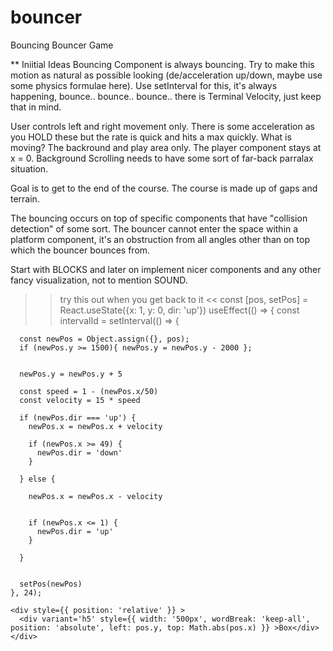 # bouncer
Bouncing Bouncer Game


** Iniitial Ideas
Bouncing Component is always bouncing. Try to make this motion as natural as possible looking (de/acceleration up/down, maybe use some physics formulae here). Use setInterval for this, it's always happening, bounce.. bounce.. bounce.. there is Terminal Velocity, just keep that in mind.

User controls left and right movement only. There is some acceleration as you HOLD these but the rate is quick and hits a max quickly. What is moving? The backround and play area only. The player component stays at x = 0. Background Scrolling needs to have some sort of far-back parralax situation.

Goal is to get to the end of the course. The course is made up of gaps and terrain. 

The bouncing occurs on top of specific components that have "collision detection" of some sort. The bouncer cannot enter the space within a platform component, it's an obstruction from all angles other than on top which the bouncer bounces from.

Start with BLOCKS and later on implement nicer components and any other fancy visualization, not to mention SOUND.

>> try this out when you get back to it << 
const [pos, setPos] = React.useState({x: 1, y: 0, dir: 'up'})
useEffect(() => {
    const intervalId = setInterval(() => {
      
      const newPos = Object.assign({}, pos);
      if (newPos.y >= 1500){ newPos.y = newPos.y - 2000 };


      newPos.y = newPos.y + 5

      const speed = 1 - (newPos.x/50)
      const velocity = 15 * speed

      if (newPos.dir === 'up') {
        newPos.x = newPos.x + velocity
        
        if (newPos.x >= 49) {
          newPos.dir = 'down'
        }

      } else {

        newPos.x = newPos.x - velocity
        

        if (newPos.x <= 1) {
          newPos.dir = 'up'
        }

      }


      setPos(newPos)
    }, 24);
    
    <div style={{ position: 'relative' }} >
      <div variant='h5' style={{ width: '500px', wordBreak: 'keep-all', position: 'absolute', left: pos.y, top: Math.abs(pos.x) }} >Box</div>
    </div>
